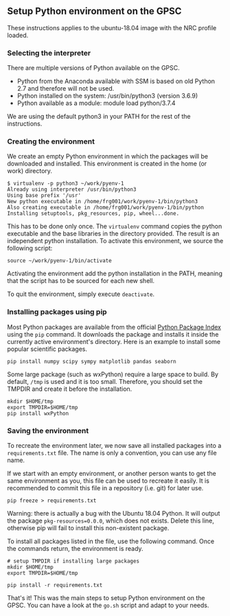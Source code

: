 ## Setup Python environment on the GPSC

These instructions applies to the ubuntu-18.04 image with the NRC profile loaded.

### Selecting the interpreter

There are multiple versions of Python available on the GPSC. 

 * Python from the Anaconda available with SSM is based on old Python 2.7 and therefore will not be used.
 * Python installed on the system: /usr/bin/python3 (version 3.6.9)
 * Python available as a module: module load python/3.7.4

We are using the default python3 in your PATH for the rest of the instructions. 

### Creating the environment

We create an empty Python environment in which the packages will be downloaded and installed. This environment is created in the home (or work) directory.

```
$ virtualenv -p python3 ~/work/pyenv-1
Already using interpreter /usr/bin/python3
Using base prefix '/usr'
New python executable in /home/frg001/work/pyenv-1/bin/python3
Also creating executable in /home/frg001/work/pyenv-1/bin/python
Installing setuptools, pkg_resources, pip, wheel...done.
```

This has to be done only once. The `virtualenv` command copies the python executable and the base libraries in the directory provided. The result is an independent python installation. To activate this environment, we source the following script:

```
source ~/work/pyenv-1/bin/activate
```

Activating the environment add the python installation in the PATH, meaning that the script has to be sourced for each new shell.

To quit the environment, simply execute `deactivate`.

### Installing packages using pip

Most Python packages are available from the official [Python Package Index](https://pypi.org/) using the `pip` command. It downloads the package and installs it inside the currently active environment's directory. Here is an example to install some popular scientific packages.


```
pip install numpy scipy sympy matplotlib pandas seaborn
```


Some large package (such as wxPython) require a large space to build. By default, `/tmp` is used and it is too small. Therefore, you should set the TMPDIR and create it before the installation.

```
mkdir $HOME/tmp
export TMPDIR=$HOME/tmp
pip install wxPython
```

### Saving the environment

To recreate the environment later, we now save all installed packages into a `requirements.txt` file. The name is only a convention, you can use any file name. 

If we start with an empty environment, or another person wants to get the same environment as you, this file can be used to recreate it easily. It is recommended to commit this file in a repository (i.e. git) for later use.

```
pip freeze > requirements.txt
```

Warning: there is actually a bug with the Ubuntu 18.04 Python. It will output the package `pkg-resources=0.0.0`, which does not exists. Delete this line, otherwise pip will fail to install this non-existent package.

To install all packages listed in the file, use the following command. Once the commands return, the environment is ready.

```
# setup TMPDIR if installing large packages
mkdir $HOME/tmp
export TMPDIR=$HOME/tmp

pip install -r requirements.txt
```

That's it! This was the main steps to setup Python environment on the GPSC. You can have a look at the `go.sh` script and adapt to your needs.

